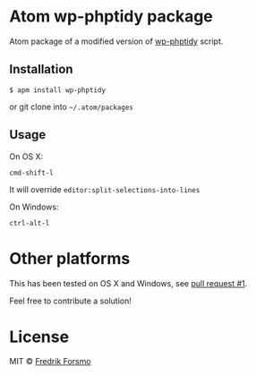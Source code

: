 # Atom wp-phptidy package

Atom package of a modified version of [wp-phptidy](https://github.com/scribu/wp-phptidy) script.

## Installation

```
$ apm install wp-phptidy
```

or git clone into `~/.atom/packages`

## Usage

On OS X:

```
cmd-shift-l
```

It will override `editor:split-selections-into-lines`

On Windows:

```
ctrl-alt-l
```

# Other platforms

This has been tested on OS X and Windows, see [pull request #1](https://github.com/frozzare/atom-wp-phptidy/pull/1).

Feel free to contribute a solution!

# License

MIT © [Fredrik Forsmo](https://github.com/frozzare)
